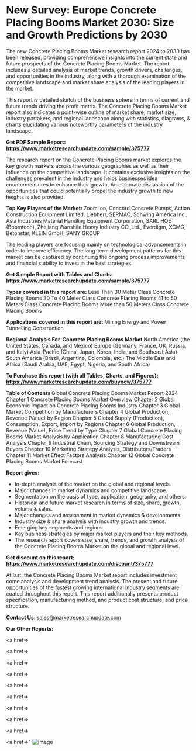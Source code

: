# New Survey: Europe Concrete Placing Booms Market 2030: Size and Growth Predictions by 2030

The new Concrete Placing Booms Market research report 2024 to 2030 has been released, providing comprehensive insights into the current state and future prospects of the Concrete Placing Booms Market. The report includes a detailed analysis of market trends, growth drivers, challenges, and opportunities in the industry, along with a thorough examination of the competitive landscape and market share analysis of the leading players in the market.

This report is detailed sketch of the business sphere in terms of current and future trends driving the profit matrix. The Concrete Placing Booms Market report also indicates a point-wise outline of market share, market size, industry partakers, and regional landscape along with statistics, diagrams, &amp; charts elucidating various noteworthy parameters of the industry landscape.

<strong><b>Get PDF Sample Report: <a href=https://www.marketresearchupdate.com/sample/375777>https://www.marketresearchupdate.com/sample/375777</a></b></strong>

The research report on the Concrete Placing Booms market explores the key growth markers across the various geographies as well as their influence on the competitive landscape. It contains exclusive insights on the challenges prevalent in the industry and helps businesses idea countermeasures to enhance their growth. An elaborate discussion of the opportunities that could potentially propel the industry growth to new heights is also provided.

<strong><b>Top Key Players of the Market:
</b></strong>Zoomlion, Concord Concrete Pumps, Action Construction Equipment Limited, Liebherr, SERMAC, Schwing America Inc., Asia Industries Material Handling Equipment Corporation, SARL HOE (Boomtech), Zhejiang Wanshile Heavy Industry CO.,Ltd., Everdigm, XCMG, Betonstar, KLEIN GmbH, SANY GROUP<strong><b>
</b></strong>

The leading players are focusing mainly on technological advancements in order to improve efficiency. The long-term development patterns for this market can be captured by continuing the ongoing process improvements and financial stability to invest in the best strategies.

<strong><b>Get Sample Report with Tables and Charts: <a href=https://www.marketresearchupdate.com/sample/375777>https://www.marketresearchupdate.com/sample/375777</a></b></strong>

<strong><b>Types covered in this report are:
</b></strong>Less Than 30 Meter Class Concrete Placing Booms
30 To 40 Meter Class Concrete Placing Booms
41 to 50 Meters Class Concrete Placing Booms
More than 50 Meters Class Concrete Placing Booms<strong><b>
</b></strong>

<strong><b>Applications covered in this report are:
</b></strong>Mining
Energy and Power
Tunnelling
Construction<strong><b>
</b></strong>

<strong><b>Regional Analysis For  Concrete Placing Booms Market</b></strong><strong><b>
</b></strong>North America (the United States, Canada, and Mexico)
Europe (Germany, France, UK, Russia, and Italy)
Asia-Pacific (China, Japan, Korea, India, and Southeast Asia)
South America (Brazil, Argentina, Colombia, etc.)
The Middle East and Africa (Saudi Arabia, UAE, Egypt, Nigeria, and South Africa)

<strong><b>To Purchase this report (with all Tables, Charts, and Figures): <a href=https://www.marketresearchupdate.com/buynow/375777>https://www.marketresearchupdate.com/buynow/375777</a></b></strong>

<strong><b>Table of Contents</b></strong><strong><b>
</b></strong>Global Concrete Placing Booms Market Report 2024
Chapter 1 Concrete Placing Booms Market Overview
Chapter 2 Global Economic Impact on Concrete Placing Booms Industry
Chapter 3 Global Market Competition by Manufacturers
Chapter 4 Global Production, Revenue (Value) by Region
Chapter 5 Global Supply (Production), Consumption, Export, Import by Regions
Chapter 6 Global Production, Revenue (Value), Price Trend by Type
Chapter 7 Global Concrete Placing Booms Market Analysis by Application
Chapter 8 Manufacturing Cost Analysis
Chapter 9 Industrial Chain, Sourcing Strategy and Downstream Buyers
Chapter 10 Marketing Strategy Analysis, Distributors/Traders
Chapter 11 Market Effect Factors Analysis
Chapter 12 Global Concrete Placing Booms Market Forecast

<strong><b>Report gives:</b></strong>

- In-depth analysis of the market on the global and regional levels.
- Major changes in market dynamics and competitive landscape.
- Segmentation on the basis of type, application, geography, and others.
- Historical and future market research in terms of size, share, growth, volume &amp; sales.
- Major changes and assessment in market dynamics &amp; developments.
- Industry size &amp; share analysis with industry growth and trends.
- Emerging key segments and regions
- Key business strategies by major market players and their key methods.
- The research report covers size, share, trends, and growth analysis of the Concrete Placing Booms Market on the global and regional level.

<strong><b>Get discount on this report: <a href=https://www.marketresearchupdate.com/discount/375777>https://www.marketresearchupdate.com/discount/375777</a></b></strong>

At last, the Concrete Placing Booms Market report includes investment come analysis and development trend analysis. The present and future opportunities of the fastest growing international industry segments are coated throughout this report. This report additionally presents product specification, manufacturing method, and product cost structure, and price structure.

<strong><b>Contact Us:
</b></strong>sales@marketresearchupdate.com

<strong>Our Other Reports:</strong>

<a href=></a>

<a href=></a>

<a href=></a>

<a href=></a>

<a href=></a>

<a href=></a>

<a href=></a>

<a href=></a>

<a href=></a>

<a href=></a>"
![image](https://github.com/Gayatrikarjule/Market-Analysis-360/assets/97346546/7da7324c-6c4c-4e8d-8f2a-87fa2f3fd43f)
